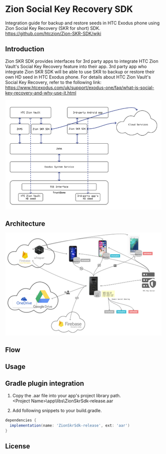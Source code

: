 # Zion Social Key Recovery SDK

Integration guide for backup and restore seeds in HTC Exodus phone using Zion Social Key Recovery (SKR for short) SDK.  
https://github.com/htczion/Zion-SKR-SDK/wiki

## Introduction

Zion SKR SDK provides interfaces for 3rd party apps to integrate HTC Zion Vault's Social Key Recovery feature into their app. 3rd party app who integrate Zion SKR SDK will be able to use SKR to backup or restore their own HD seed in HTC Exodus phone. For details about HTC Zion Vault's Social Key Recovery, refer to the following link:   https://www.htcexodus.com/uk/support/exodus-one/faq/what-is-social-key-recovery-and-why-use-it.html

![SDK](media/sdk.png "SDK")


## Architecture

![Architecture](media/architecture.png "Architecture")

## Flow

## Usage

## Gradle plugin integration

1. Copy the .aar file into your app's project library path.  
    \<Project Name\>\app\libs\ZionSkrSdk-release.aar  

2. Add following snippets to your build.gradle.  

```gradle
dependencies {
  implementation(name: 'ZionSkrSdk-release', ext: 'aar')     
}
```


## License
